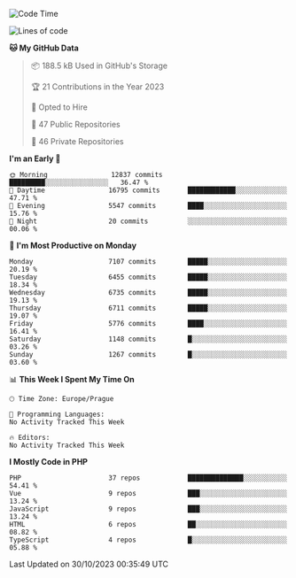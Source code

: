<!--START_SECTION:waka-->
![Code Time](http://img.shields.io/badge/Code%20Time-1%2C583%20hrs%2058%20mins-blue)

![Lines of code](https://img.shields.io/badge/From%20Hello%20World%20I%27ve%20Written-11.4%20million%20lines%20of%20code-blue)

**🐱 My GitHub Data** 

> 📦 188.5 kB Used in GitHub's Storage 
 > 
> 🏆 21 Contributions in the Year 2023
 > 
> 💼 Opted to Hire
 > 
> 📜 47 Public Repositories 
 > 
> 🔑 46 Private Repositories 
 > 
**I'm an Early 🐤** 

```text
🌞 Morning                12837 commits       █████████░░░░░░░░░░░░░░░░   36.47 % 
🌆 Daytime                16795 commits       ████████████░░░░░░░░░░░░░   47.71 % 
🌃 Evening                5547 commits        ████░░░░░░░░░░░░░░░░░░░░░   15.76 % 
🌙 Night                  20 commits          ░░░░░░░░░░░░░░░░░░░░░░░░░   00.06 % 
```
📅 **I'm Most Productive on Monday** 

```text
Monday                   7107 commits        █████░░░░░░░░░░░░░░░░░░░░   20.19 % 
Tuesday                  6455 commits        █████░░░░░░░░░░░░░░░░░░░░   18.34 % 
Wednesday                6735 commits        █████░░░░░░░░░░░░░░░░░░░░   19.13 % 
Thursday                 6711 commits        █████░░░░░░░░░░░░░░░░░░░░   19.07 % 
Friday                   5776 commits        ████░░░░░░░░░░░░░░░░░░░░░   16.41 % 
Saturday                 1148 commits        █░░░░░░░░░░░░░░░░░░░░░░░░   03.26 % 
Sunday                   1267 commits        █░░░░░░░░░░░░░░░░░░░░░░░░   03.60 % 
```


📊 **This Week I Spent My Time On** 

```text
🕑︎ Time Zone: Europe/Prague

💬 Programming Languages: 
No Activity Tracked This Week

🔥 Editors: 
No Activity Tracked This Week
```

**I Mostly Code in PHP** 

```text
PHP                      37 repos            ██████████████░░░░░░░░░░░   54.41 % 
Vue                      9 repos             ███░░░░░░░░░░░░░░░░░░░░░░   13.24 % 
JavaScript               9 repos             ███░░░░░░░░░░░░░░░░░░░░░░   13.24 % 
HTML                     6 repos             ██░░░░░░░░░░░░░░░░░░░░░░░   08.82 % 
TypeScript               4 repos             █░░░░░░░░░░░░░░░░░░░░░░░░   05.88 % 
```




 Last Updated on 30/10/2023 00:35:49 UTC
<!--END_SECTION:waka-->
<!--
**AlexKratky/AlexKratky** is a ✨ _special_ ✨ repository because its `README.md` (this file) appears on your GitHub profile.

Here are some ideas to get you started:

- 🔭 I’m currently working on ...
- 🌱 I’m currently learning ...
- 👯 I’m looking to collaborate on ...
- 🤔 I’m looking for help with ...
- 💬 Ask me about ...
- 📫 How to reach me: ...
- 😄 Pronouns: ...
- ⚡ Fun fact: ...
-->
